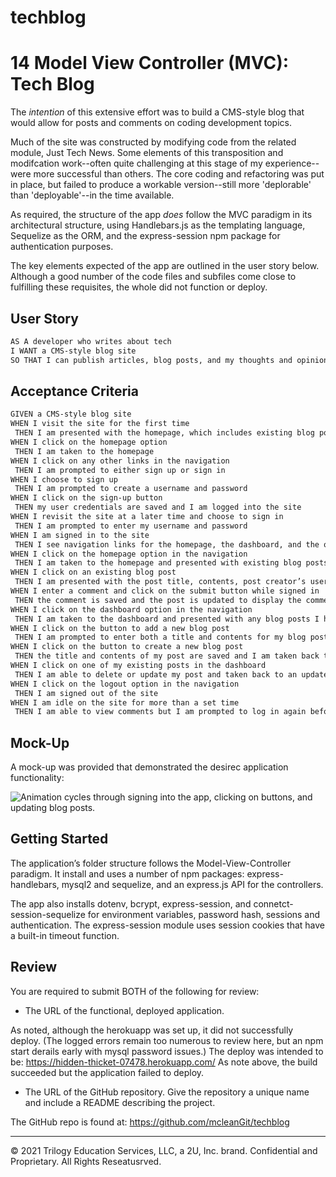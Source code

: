 # techblog

# 14 Model View Controller (MVC): Tech Blog

The *intention* of this extensive effort was to build a CMS-style blog that would allow for posts and comments on coding development topics.

Much of the site was constructed by modifying code from the related module, Just Tech News. Some elements of this transposition and modifcation work--often quite challenging at this stage of my experience--were more successful than others. The core coding and refactoring was put in place, but failed to produce a workable version--still more 'deplorable' than 'deployable'--in the time available.

As required, the structure of the app *does* follow the MVC paradigm in its architectural structure, using Handlebars.js as the templating language, Sequelize as the ORM, and the express-session npm package for authentication purposes.

The key elements expected of the app are outlined in the user story below. Although a good number of the code files and subfiles come close to fulfilling these requisites, the whole did not function or deploy. 

## User Story

```md
AS A developer who writes about tech
I WANT a CMS-style blog site
SO THAT I can publish articles, blog posts, and my thoughts and opinions
```

## Acceptance Criteria

```md
GIVEN a CMS-style blog site
WHEN I visit the site for the first time
 THEN I am presented with the homepage, which includes existing blog posts if any have been posted; navigation links for the homepage and the dashboard; and the option to log in
WHEN I click on the homepage option
 THEN I am taken to the homepage
WHEN I click on any other links in the navigation
 THEN I am prompted to either sign up or sign in
WHEN I choose to sign up
 THEN I am prompted to create a username and password
WHEN I click on the sign-up button
 THEN my user credentials are saved and I am logged into the site
WHEN I revisit the site at a later time and choose to sign in
 THEN I am prompted to enter my username and password
WHEN I am signed in to the site
 THEN I see navigation links for the homepage, the dashboard, and the option to log out
WHEN I click on the homepage option in the navigation
 THEN I am taken to the homepage and presented with existing blog posts that include the post title and the date created
WHEN I click on an existing blog post
 THEN I am presented with the post title, contents, post creator’s username, and date created for that post and have the option to leave a comment
WHEN I enter a comment and click on the submit button while signed in
 THEN the comment is saved and the post is updated to display the comment, the comment creator’s username, and the date created
WHEN I click on the dashboard option in the navigation
 THEN I am taken to the dashboard and presented with any blog posts I have already created and the option to add a new blog post
WHEN I click on the button to add a new blog post
 THEN I am prompted to enter both a title and contents for my blog post
WHEN I click on the button to create a new blog post
 THEN the title and contents of my post are saved and I am taken back to an updated dashboard with my new blog post
WHEN I click on one of my existing posts in the dashboard
 THEN I am able to delete or update my post and taken back to an updated dashboard
WHEN I click on the logout option in the navigation
 THEN I am signed out of the site
WHEN I am idle on the site for more than a set time
 THEN I am able to view comments but I am prompted to log in again before I can add, update, or delete comments
```

## Mock-Up

A mock-up was provided that demonstrated the desirec application functionality:

![Animation cycles through signing into the app, clicking on buttons, and updating blog posts.](./Assets/14-mvc-homework-demo-01.gif)


## Getting Started

The application’s folder structure follows the Model-View-Controller paradigm. It install and uses a number of npm packages:  express-handlebars, mysql2 and sequelize, and an express.js API for the controllers.

The app also installs dotenv, bcrypt, express-session, and connetct-session-sequelize for environment variables, password hash, sessions and authentication. The express-session module uses session cookies that have a built-in timeout function.

## Review

You are required to submit BOTH of the following for review:

* The URL of the functional, deployed application.

As noted, although the herokuapp was set up, it did not successfully deploy. (The logged errors remain too numerous to review here, but an npm start derails early with mysql password issues.) The deploy was intended to be:
https://hidden-thicket-07478.herokuapp.com/
As note above, the build succeeded but the application failed to deploy.

* The URL of the GitHub repository. Give the repository a unique name and include a README describing the project.

The GitHub repo is found at:
https://github.com/mcleanGit/techblog


- - -
© 2021 Trilogy Education Services, LLC, a 2U, Inc. brand. Confidential and Proprietary. All Rights Reseatusrved.

